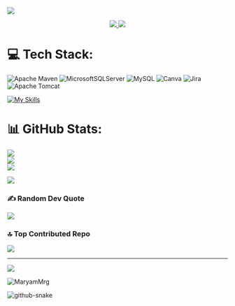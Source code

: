 <img src="https://user-images.githubusercontent.com/73097560/115834477-dbab4500-a447-11eb-908a-139a6edaec5c.gif">

<!--h1 without bottom border-->
<p align="center">
  <a href="https://github.com/DenverCoder1/readme-typing-svg">
    <img src="https://readme-typing-svg.herokuapp.com/?font=Time+New+Roman&color=cyan&size=25&center=true&vCenter=true&width=600&height=100&lines=👋+Hi+there..&hearts;,;+I’m+Maryam+ELOUADAA,;👨%E2%80%8D💻+a+full+stack+Developer,;🔍">
  </a>
  <a> <img src="https://hinhnen4k.com/wp-content/uploads/2023/06/hinh-nen-hoc-tap-4-1024x574.jpg"></a>
</p>


# 💻 Tech Stack:
  ![Apache Maven](https://img.shields.io/badge/Apache%20Maven-C71A36?style=for-the-badge&logo=Apache%20Maven&logoColor=white) ![MicrosoftSQLServer](https://img.shields.io/badge/Microsoft%20SQL%20Server-CC2927?style=afor-the-badge&logo=microsoft%20sql%20server&logoColor=white) ![MySQL](https://img.shields.io/badge/mysql-4479A1.svg?style=for-the-badge&logo=mysql&logoColor=white) ![Canva](https://img.shields.io/badge/Canva-%2300C4CC.svg?style=for-the-badge&logo=Canva&logoColor=white) ![Jira](https://img.shields.io/badge/jira-%230A0FFF.svg?style=for-the-badge&logo=jira&logoColor=white)  ![Apache Tomcat](https://img.shields.io/badge/apache%20tomcat-%23F8DC75.svg?style=for-the-badge&logo=apache-tomcat&logoColor=black)   


[![My Skills](https://skillicons.dev/icons?i=java,js,ts,html,css,angular,c,figma,git,github,tailwind,bootstrap,docker)](https://github?com/hdfaouz)


# 📊 GitHub Stats:
![](https://github-readme-stats.vercel.app/api?username=MaryamMrg&theme=neon&hide_border=false&include_all_commits=true&count_private=true)<br/>
![](https://nirzak-streak-stats.vercel.app/?user=MaryamMrg&theme=neon&hide_border=false)<br/>
![](https://github-readme-stats.vercel.app/api/top-langs/?username=MaryamMrg&theme=neon&hide_border=false&include_all_commits=true&count_private=true&layout=compact)




![](https://github.com/MaryamMrg/MaryamMrg/blob/output/github-contribution-grid-snake.svg)
### ✍️ Random Dev Quote

![](https://quotes-github-readme.vercel.app/api?type=horizontal&theme=radical)

### 🔝 Top Contributed Repo
![](https://github-contributor-stats.vercel.app/api?username=MaryamMrg&limit=5&theme=dark&combine_all_yearly_contributions=true)

---
[![](https://visitcount.itsvg.in/api?id=hdfaouz&icon=0&color=0)](https://visitcount.itsvg.in)
<p align="left"> <img src="https://komarev.com/ghpvc/?username=MaryamMrg&label=Profile%20views&color=0e75b6&style=flat" alt="MaryamMrg" /> </p>


<picture>
  <source media="(prefers-color-scheme: dark)" srcset="https://raw.githubusercontent.com/tobiasmeyhoefer/tobiasmeyhoefer/output/github-snake-dark.svg" />
  <source media="(prefers-color-scheme: light)" srcset="https://raw.githubusercontent.com/tobiasmeyhoefer/tobiasmeyhoefer/output/github-snake.svg" />
  <img alt="github-snake" src="https://raw.githubusercontent.com/MaryamMrg/MaryamMrg/output/github-snake.svg" />
</picture>
